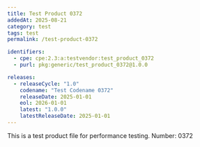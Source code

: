 ```yaml
---
title: Test Product 0372
addedAt: 2025-08-21
category: test
tags: test
permalink: /test-product-0372

identifiers:
  - cpe: cpe:2.3:a:testvendor:test_product_0372
  - purl: pkg:generic/test_product_0372@1.0.0

releases:
  - releaseCycle: "1.0"
    codename: "Test Codename 0372"
    releaseDate: 2025-01-01
    eol: 2026-01-01
    latest: "1.0.0"
    latestReleaseDate: 2025-01-01
---
```


This is a test product file for performance testing. Number: 0372
